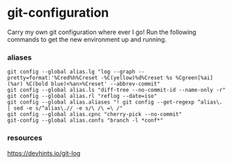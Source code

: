 # git-configuration
Carry my own git configuration where ever I go! Run the following commands to get the new environment up and running.

### aliases
```
git config --global alias.lg "log --graph --pretty=format:'%Cred%h%Creset -%C(yellow)%d%Creset %s %Cgreen[%ai](%ar) %C(bold blue)<%an>%Creset' --abbrev-commit"
git config --global alias.ls "diff-tree --no-commit-id --name-only -r"
git config --global alias.rl "reflog --date=iso"
git config --global alias.aliases "! git config --get-regexp ^alias\. | sed -e s/^alias\.// -e s/\ /\ =\ /"
git config --global alias.cpnc "cherry-pick --no-commit"
git-config --global alias.confs "branch -l *conf*"
```

### resources
https://devhints.io/git-log
